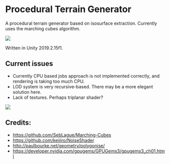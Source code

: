 # Procedural Terrain Generator
A procedural terrain generator based on isosurface extraction. Currently uses the marching cubes algorithm.

![](https://raw.githubusercontent.com/tcgj/terrain-generator/master/Docs/Example.png)

Written in Unity 2019.2.15f1.

## Current issues
* Currently CPU based jobs approach is not implemented correctly, and rendering is taking too much CPU.
* LOD system is very recursive-based. There may be a more elegant solution here.
* Lack of textures. Perhaps triplanar shader?

![](https://raw.githubusercontent.com/tcgj/terrain-generator/master/Docs/Example2.png)

## Credits:
* https://github.com/SebLague/Marching-Cubes
* https://github.com/keijiro/NoiseShader
* http://paulbourke.net/geometry/polygonise/
* https://developer.nvidia.com/gpugems/GPUGems3/gpugems3_ch01.html
